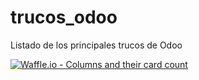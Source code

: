 # trucos_odoo
Listado de los principales trucos de Odoo


[![Waffle.io - Columns and their card count](https://badge.waffle.io/falconsoft3d/Trukos-odoo-10.svg?columns=all)](https://waffle.io/falconsoft3d/Trukos-odoo-10)
